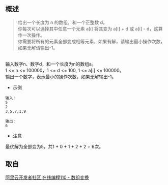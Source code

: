 概述
-  
> 给出一个长度为 n 的数组，和一个正整数 d。<br/>
你每次可以选择其中任意一个元素 a[i] 将其变为 a[i] + d 或 a[i] - d，这算作一次操作。<br/>
你需要将所有的元素全部变成相等元素，如果有解，请输出最小操作次数，如果无解请输出-1。<br/>
<br/>
 输入数字n、数字d，和一个长度为n的数组a。<br/>
 1 <= n <= 100000，1 <= d <= 100, 1 <= a[i] <= 100000。<br/>
输出一个数字，表示最小的操作次数，如果无解输出-1。
  
+ 示例
````=
输入：
5
2
3,5,7,1,9

输出：
6
````
+ 注意
 
 最优解为全部变为5，共1 + 0 + 1 + 2 + 2 = 6次。
  
取自
-
 [阿里云开发者社区 在线编程110 - 数组变换](https://developer.aliyun.com/coding/110)